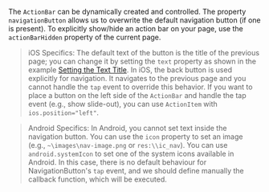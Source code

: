 The `ActionBar` can be dynamically created and controlled.
The property `navigationButton` allows us to overwrite the default navigation button (if one is present).
To explicitly show/hide an action bar on your page, use the `actionBarHidden` property of the current page.
<snippet id='actionbar-code-behind'/>
<snippet id='actionbar-code-behind-ts'/>

> iOS Specifics: The default text of the button is the title of the previous page; you can change it by setting the `text` property as shown in the example [Setting the Text Title](#setting-the-title-text).
In iOS, the back button is used explicitly for navigation. It navigates to the previous page and you cannot handle the `tap` event to override this behavior. If you want to place a button on the left side of the `ActionBar` and handle the tap event (e.g., show slide-out), you can use `ActionItem` with `ios.position="left"`.

> Android Specifics: In Android, you cannot set text inside the navigation button. You can use the `icon` property to set an image (e.g., `~\images\nav-image.png` or `res:\\ic_nav`). You can use `android.systemIcon` to set one of the system icons available in Android. In this case, there is no default behaviour for NavigationButton's `tap` event, and we should define manually the callback function, which will be executed. 